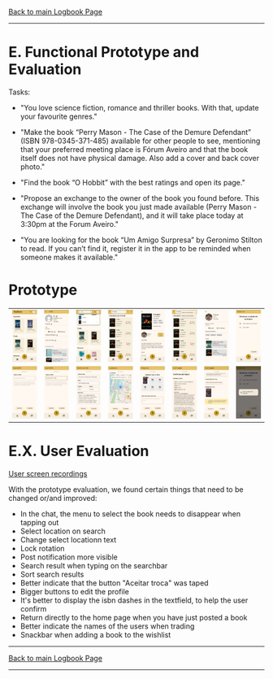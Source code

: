 [Back to main Logbook Page](../hci_logbook.md)

---

# E. Functional Prototype and Evaluation

Tasks:

- "You love science fiction, romance and thriller books. With that, update your favourite genres."

- "Make the book “Perry Mason - The Case of the Demure Defendant” (ISBN 978-0345-371-485) available for other people to see, mentioning that your preferred meeting place is Fórum Aveiro and that the book itself does not have physical damage. Also add a cover and back cover photo."

- "Find the book “O Hobbit” with the best ratings and open its page."

- "Propose an exchange to the owner of the book you found before. This exchange will involve the book you just made available (Perry Mason - The Case of the Demure Defendant), and it will take place today at 3:30pm at the Forum Aveiro."

- "You are looking for the book “Um Amigo Surpresa” by Geronimo Stilton to read. If you can’t find it, register it in the app to be reminded when someone makes it available."

# Prototype
<table>
<tr>
    <td>
        <img src="images/01.jpg" width="200">
    </td>
    <td>
        <img src="images/02.jpg" width="200">
    </td>
    <td>
        <img src="images/03.jpg" width="200">
    </td>
    <td>
        <img src="images/04.jpg" width="200">
    </td>
    <td>
        <img src="images/05.jpg" width="200">
    </td>
    <td>
        <img src="images/06.jpg" width="200">
    </td>
    <td>
        <img src="images/07.jpg" width="200">
    </td>
    <td>
        <img src="images/08.jpg" width="200">
    </td>
    </tr>
    <tr>
    <td>
        <img src="images/09.jpg" width="200">
    </td>
    <td>
        <img src="images/10.jpg" width="200">
    </td>
    <td>
        <img src="images/11.jpg" width="200">
    </td>
    <td>
        <img src="images/12.jpg" width="200">
    </td>
    <td>
        <img src="images/13.jpg" width="200">
    </td>
    <td>
        <img src="images/14.jpg" width="200">
    </td>
    <td>
        <img src="images/15.jpg" width="200">
    </td>
    <td>
        <img src="images/16.jpg" width="200">
    </td>
    </tr>
</table>


# E.X. User Evaluation

[User screen recordings](https://drive.google.com/drive/folders/1ml2vwxHAi8qVEqWIX87hyjiFsuQmDWBM?usp=sharing)

With the prototype evaluation, we found certain things that need to be changed or/and improved:

- In the chat, the menu to select the book needs to disappear when tapping out
- Select location on search
- Change select locationn text
- Lock rotation
- Post notification more visible
- Search result when typing on the searchbar
- Sort search results
- Better indicate that the button "Aceitar troca" was taped
- Bigger buttons to edit the profile
- It's better to display the isbn dashes in the textfield, to help the user confirm
- Return directly to the home page when you have just posted a book
- Better indicate the names of the users when trading
- Snackbar when adding a book to the wishlist

---
[Back to main Logbook Page](../hci_logbook.md)

---